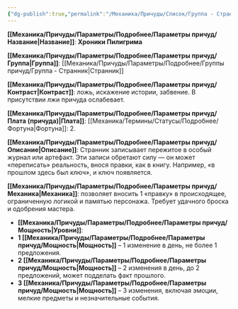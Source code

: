 ```yaml
---
{"dg-publish":true,"permalink":"/Механика/Причуды/Список/Группа - Странник/Хроники Пилигрима/","noteIcon":"","created":"2025-09-12T19:47:49.995+03:00","updated":"2025-09-12T18:36:43.654+03:00"}
---
```




**[[Механика/Причуды/Параметры/Подробнее/Параметры причуд/Название\|Название]]**: **Хроники Пилигрима**

**[[Механика/Причуды/Параметры/Подробнее/Параметры причуд/Группа\|Группа]]**: [[Механика/Причуды/Параметры/Подробнее/Группы причуд/Группа - Странник\|Странник]] 

**[[Механика/Причуды/Параметры/Подробнее/Параметры причуд/Контраст\|Контраст]]**: ложь, искажение истории, забвение. В присутствии лжи причуда ослабевает.  

**[[Механика/Причуды/Параметры/Подробнее/Параметры причуд/Плата (причуда)\|Плата]]**: [[Механика/Термины/Статусы/Подробнее/Фортуна\|Фортуна]]: 2.

**[[Механика/Причуды/Параметры/Подробнее/Параметры причуд/Описание\|Описание]]**: Странник записывает пережитое в особый журнал или артефакт. Эти записи обретают силу — он может «переписать» реальность, внося правки, как в книгу. Например, «в прошлом здесь был ключ», и ключ появляется.  

**[[Механика/Причуды/Параметры/Подробнее/Параметры причуд/Механика\|Механика]]**: позволяет вносить 1 «правку» в происходящее, ограниченную логикой и памятью персонажа. Требует удачного броска и одобрения мастера.  


- **[[Механика/Причуды/Параметры/Подробнее/Параметры причуд/Мощность\|Уровни]]**:
- **1 [[Механика/Причуды/Параметры/Подробнее/Параметры причуд/Мощность\|Мощность]]** – 1 изменение в день, не более 1 предложения.
- **2 [[Механика/Причуды/Параметры/Подробнее/Параметры причуд/Мощность\|Мощность]]** – 2 изменения в день, до 2 предложений, может подделать факт прошлого.
- **3 [[Механика/Причуды/Параметры/Подробнее/Параметры причуд/Мощность\|Мощность]]** – 3 изменения, включая эмоции, мелкие предметы и незначительные события.